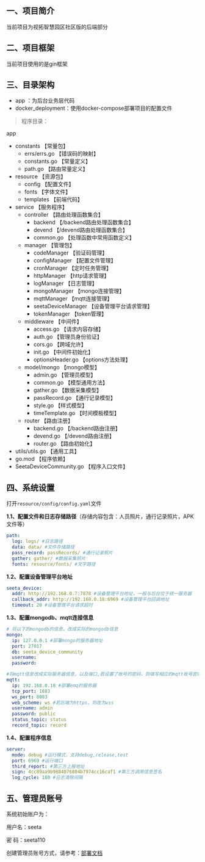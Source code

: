 ## 一、项目简介

当前项目为视拓智慧园区社区版的后端部分



## 二、项目框架

当前项目使用的是gin框架



##  三、目录架构
* app ：为后台业务层代码
* docker_deployment：使用docker-compose部署项目的配置文件

> 程序目录：

app

- constants 			    【常量包】
  - errs/errs.go	            【错误码的映射】
  - constants.go 	            【常量定义】
  - path.go                     【路由常量定义】
- resource                  【资源包】
  - config                      【配置文件】
  - fonts                       【字体文件】
  - templates                   【前端代码】
- service                   【服务程序】
  - controller  	            【路由处理函数集合】
    - backend                       【/backend路由处理函数集合】
    - devend                        【/devend路由处理函数集合】
    - common.go                     【处理函数中常用函数定义】
  - manager                 【管理包】
    - codeManager               【验证码管理】
    - configManager             【配置文件管理】
    - cronManager               【定时任务管理】
    - httpManager               【http请求管理】
    - logManager                【日志管理】
    - mongoManager              【mongo连接管理】
    - mqttManager               【mqtt连接管理】
    - seetaDeviceManager        【设备管理平台请求管理】
    - tokenManager              【token管理】
  - middleware              【中间件】
    - access.go                 【请求内容存储】
    - auth.go                   【管理员身份验证】
    - cors.go                   【跨域允许】
    - init.go                   【中间件初始化】
    - optionsHeader.go          【options方法处理】
  - model/mongo             【mongo模型】
    - admin.go                  【管理员模型】
    - common.go                 【模型通用方法】
    - gather.go                 【数据采集模型】
    - passRecord.go             【通行记录模型】
    - style.go                  【样式模型】
    - timeTemplate.go           【时间模板模型】
  - router                  【路由注册】
    - backend.go                【/backend路由注册】
    - devend.go                 【/devend路由注册】
    - router.go                 【路由初始化】
- utils/utils.go            【通用工具】
- go.mod                    【程序依赖】
- SeetaDeviceCommunity.go       【程序入口文件】

## 四、系统设置

打开`resource/config/config.yaml`文件

**1.1、配置文件和日志存储路径**（存储内容包含：人员照片，通行记录照片，APK文件等）

```yaml
path:
  log: logs/ #日志路径
  data: data/ #文件存储路径
  pass_record: passRecords/ #通行记录照片
  gather: gather/ #数据采集照片
  fonts: resource/fonts/ #文字路径
```


**1.2、配置设备管理平台地址**

```yaml
seeta_device:
  addr: http://192.168.0.7:7878 #设备管理平台地址，一般与后台位于统一服务器
  callback_addr: http://192.168.0.18:6969 #设备管理平台回调地址
  timeout: 20 #设备管理平台请求超时
```

**1.3、配置mongodb、mqtt连接信息**

```yaml
# 将以下的mongodb的信息，改成实际的mongodb信息
mongo:
  ip: 127.0.0.1 #部署mongo的服务器地址
  port: 27017
  db: seeta_device_community
  username:
  password:

#将mqtt信息改成实际服务器信息，以及端口,若设置了账号的密码，则填写相应的mqtt账号密码
mqtt:
  ip: 192.168.0.18 #部署emq的服务器
  tcp_port: 1883
  ws_port: 8083
  web_scheme: ws #若后端为https，则改为wss
  username: admin
  password: public
  status_topic: status
  record_topic: record
```

**1.4、配置程序信息**

```yaml
server:
  mode: debug #运行模式，支持debug,release,test
  port: 6969 #运行端口
  third_report: #第三方上报地址
  sign: 4cc89aa9b9684076804b7974cc16caf1 #第三方调用信息签名
  log_cycle: 180 #日志清除间隔
```

## 五、管理员账号

系统初始账户为：

用户名：seeta

密    码：seeta110

创建管理员账号方式，请参考：[部署文档](<https://github.com/SeetaFaceEnv/SeetaFaceAppsDocs/blob/master/deployment.md>)

